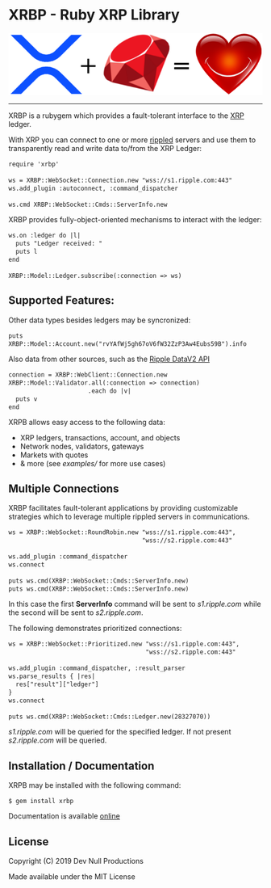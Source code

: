 # XRBP - Ruby XRP Library

<p align="center">
  <img src="https://raw.githubusercontent.com/devnullprod/xrbp/master/logo.png" />
</p>


---

XRBP is a rubygem which provides a fault-tolerant interface to the [XRP](https://en.wikipedia.org/wiki/XRP) ledger.

With XRP you can connect to one or more [rippled](https://github.com/ripple/rippled) servers and use them to transparently read and write data to/from the XRP Ledger:

```
require 'xrbp'

ws = XRBP::WebSocket::Connection.new "wss://s1.ripple.com:443"
ws.add_plugin :autoconnect, :command_dispatcher

ws.cmd XRBP::WebSocket::Cmds::ServerInfo.new
```

XRBP provides fully-object-oriented mechanisms to interact with the ledger:

```
ws.on :ledger do |l|
  puts "Ledger received: "
  puts l
end

XRBP::Model::Ledger.subscribe(:connection => ws)
```

## Supported Features:

Other data types besides ledgers may be syncronized:

```
puts XRBP::Model::Account.new("rvYAfWj5gh67oV6fW32ZzP3Aw4Eubs59B").info
```

Also data from other sources, such as the [Ripple DataV2 API](https://developers.ripple.com/data-api.html)

```
connection = XRBP::WebClient::Connection.new
XRBP::Model::Validator.all(:connection => connection)
                      .each do |v|
  puts v
end
```

XRPB allows easy access to the following data:

- XRP ledgers, transactions, account, and objects
- Network nodes, validators, gateways
- Markets with quotes
- & more (see *examples/* for more use cases)

## Multiple Connections

XRBP facilitates fault-tolerant applications by providing customizable strategies which to leverage multiple rippled servers in communications.

```
ws = XRBP::WebSocket::RoundRobin.new "wss://s1.ripple.com:443",
                                     "wss://s2.ripple.com:443"

ws.add_plugin :command_dispatcher
ws.connect

puts ws.cmd(XRBP::WebSocket::Cmds::ServerInfo.new)
puts ws.cmd(XRBP::WebSocket::Cmds::ServerInfo.new)
```

In this case the first **ServerInfo** command will be sent to *s1.ripple.com* while the second will be sent to *s2.ripple.com*.

The following demonstrates prioritized connections:

```
ws = XRBP::WebSocket::Prioritized.new "wss://s1.ripple.com:443",
                                      "wss://s2.ripple.com:443"

ws.add_plugin :command_dispatcher, :result_parser
ws.parse_results { |res|
  res["result"]["ledger"]
}
ws.connect

puts ws.cmd(XRBP::WebSocket::Cmds::Ledger.new(28327070))
```

*s1.ripple.com* will be queried for the specified ledger. If not present *s2.ripple.com* will be queried.

## Installation / Documentation

XRPB may be installed with the following command:

```
$ gem install xrbp
```

Documentation is available [online](https://www.rubydoc.info/gems/xrbp)

## License

Copyright (C) 2019 Dev Null Productions

Made available under the MIT License

